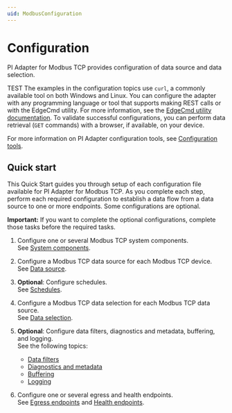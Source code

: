 ```yaml
---
uid: ModbusConfiguration
---
```


# Configuration

PI Adapter for Modbus TCP provides configuration of data source and data selection.

TEST The examples in the configuration topics use `curl`, a commonly available tool on both Windows and Linux. You can configure the adapter with any programming language or tool that supports making REST calls or with the EdgeCmd utility. For more information, see the [EdgeCmd utility documentation](https://docs.osisoft.com/bundle/edgecmd/page/index.html). To validate successful configurations, you can perform data retrieval (`GET` commands) with a browser, if available, on your device.

For more information on PI Adapter configuration tools, see [Configuration tools](xref:ConfigurationTools).

## Quick start

This Quick Start guides you through setup of each configuration file available for PI Adapter for Modbus TCP. As you complete each step, perform each required configuration to establish a data flow from a data source to one or more endpoints. Some configurations are optional.

**Important:** If you want to complete the optional configurations, complete those tasks before the required tasks.

1. Configure one or several Modbus TCP system components.<br>See [System components](xref:SystemComponentsConfiguration#configure-system-components).

2. Configure a Modbus TCP data source for each Modbus TCP device.<br>See [Data source](xref:PIAdapterForModbusTCPDataSourceConfiguration#configure-modbus-tcp-data-source).

3. **Optional**: Configure schedules.<br>See [Schedules](xref:SchedulesConfiguration#configure-schedules).

4. Configure a Modbus TCP data selection for each Modbus TCP data source.<br>See [Data selection](xref:PIAdapterForModbusTCPDataSelectionConfiguration#configure-modbus-tcp-data-selection).

5. **Optional**: Configure data filters, diagnostics and metadata, buffering, and logging.<br> See the following topics:

    - [Data filters](xref:DataFiltersConfiguration#configure-data-filters)
    - [Diagnostics and metadata](xref:GeneralConfiguration#configure-general)
    - [Buffering](xref:BufferingConfiguration#configure-buffering)
    - [Logging](xref:LoggingConfiguration#configure-logging)

6. Configure one or several egress and health endpoints.<br>See [Egress endpoints](xref:EgressEndpointsConfiguration#configure-egress-endpoints) and [Health endpoints](xref:HealthEndpointConfiguration#configure-health-endpoint).
